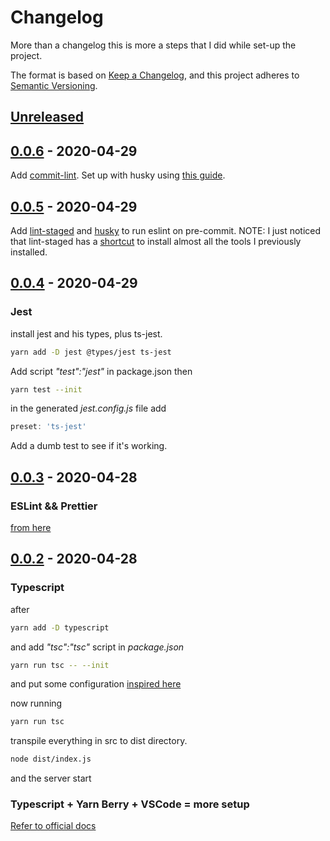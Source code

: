 # Changelog
More than a changelog this is more a steps that I did while set-up the project.

The format is based on [Keep a Changelog](https://keepachangelog.com/en/1.0.0/),
and this project adheres to [Semantic Versioning](https://semver.org/spec/v2.0.0.html).

## [Unreleased]

## [0.0.6] - 2020-04-29
Add [commit-lint](https://github.com/conventional-changelog/commitlint#config).
Set up with husky using [this guide](https://dev.to/omarfesal/how-to-validate-commit-message-convention-using-commitlint-and-husky-aaa).

## [0.0.5] - 2020-04-29
Add [lint-staged](https://www.npmjs.com/package/lint-staged) and [husky](https://www.npmjs.com/package/husky) to run eslint on pre-commit.
NOTE: I just noticed that lint-staged has a [shortcut](https://www.npmjs.com/package/lint-staged#installation-and-setup) to install almost all the tools I previously installed.

## [0.0.4] - 2020-04-29
### Jest
install jest and his types, plus ts-jest.
```sh
yarn add -D jest @types/jest ts-jest
```
Add script _"test":"jest"_ in package.json then
```sh
yarn test --init
```
in the generated _jest.config.js_ file add 
```js
preset: 'ts-jest'
```
Add a dumb test to see if it's working.

## [0.0.3] - 2020-04-28
### ESLint && Prettier
[from here](https://dev.to/robertcoopercode/using-eslint-and-prettier-in-a-typescript-project-53jb)


## [0.0.2] - 2020-04-28
### Typescript
after
```sh
yarn add -D typescript
```
and add _"tsc":"tsc"_ script in _package.json_

```sh
yarn run tsc -- --init
```
and put some configuration [inspired here](https://developer.okta.com/blog/2018/11/15/node-express-typescript)

now running 
```sh
yarn run tsc
```
transpile everything in src to dist directory.
```sh
node dist/index.js
```
and the server start

### Typescript + Yarn Berry + VSCode = more setup
[Refer to official docs](https://yarnpkg.com/advanced/editor-sdks#vscode)


[Unreleased]: https://github.com/pierluigi-giancola/node-admin/compare/v0.0.6...HEAD
[0.0.6]: https://github.com/pierluigi-giancola/node-admin/compare/v0.0.5...v0.0.6
[0.0.5]: https://github.com/pierluigi-giancola/node-admin/compare/v0.0.4...v0.0.5
[0.0.4]: https://github.com/pierluigi-giancola/node-admin/compare/v0.0.3...v0.0.4
[0.0.3]: https://github.com/pierluigi-giancola/node-admin/compare/v0.0.2...v0.0.3
[0.0.2]: https://github.com/pierluigi-giancola/node-admin/releases/tag/v0.0.2